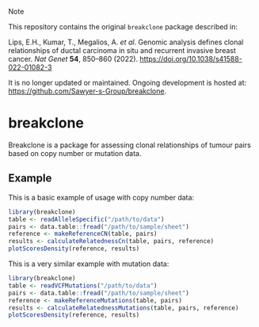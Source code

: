 > [!NOTE]  
> This repository contains the original `breakclone` package described in:
> 
> Lips, E.H., Kumar, T., Megalios, A. *et al*. Genomic analysis defines clonal relationships of ductal carcinoma in situ and recurrent invasive breast cancer. *Nat Genet* **54**, 850–860 (2022). https://doi.org/10.1038/s41588-022-01082-3
> 
> It is no longer updated or maintained. Ongoing development is hosted at: https://github.com/Sawyer-s-Group/breakclone.
# breakclone

<!-- badges: start -->
<!-- badges: end -->

Breakclone is a package for assessing clonal relationships of tumour pairs based on copy number or mutation data.

## Example

This is a basic example of usage with copy number data:

``` r
library(breakclone)
table <- readAlleleSpecific("/path/to/data")
pairs <- data.table::fread("/path/to/sample/sheet")
reference <- makeReferenceCN(table, pairs)
results <- calculateRelatednessCn(table, pairs, reference)
plotScoresDensity(reference, results)
```

This is a very similar example with mutation data:

``` r
library(breakclone)
table <- readVCFMutations("/path/to/data")
pairs <- data.table::fread("/path/to/sample/sheet")
reference <- makeReferenceMutations(table, pairs)
results <- calculateRelatednessMutations(table, pairs, reference)
plotScoresDensity(reference, results)
```
